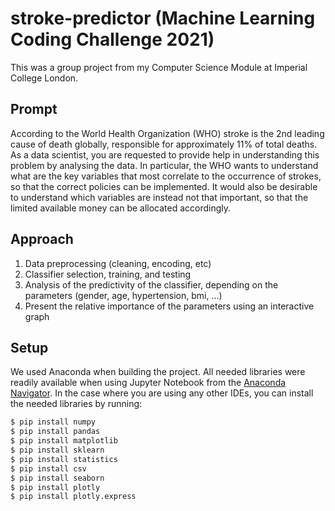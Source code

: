 # stroke-predictor (Machine Learning Coding Challenge 2021)

This was a group project from my Computer Science Module at Imperial College London.

## Prompt

According to the World Health Organization (WHO) stroke is the 2nd leading cause of death globally, responsible for approximately 11% of total deaths. As a data scientist, you are requested to provide help in understanding this problem by analysing the data. In particular, the WHO wants to understand what are the key variables that most correlate to the occurrence of strokes, so that the correct policies can be implemented. It would also be desirable to understand which variables are instead not that important, so that the limited available money can be allocated accordingly.

## Approach

1. Data preprocessing (cleaning, encoding, etc)
2. Classifier selection, training, and testing
3. Analysis of the predictivity of the classifier, depending on the parameters (gender, age, hypertension, bmi, ...)
4. Present the relative importance of the parameters using an interactive graph

## Setup

We used Anaconda when building the project. All needed libraries were readily available when using Jupyter Notebook from the [Anaconda Navigator](https://www.anaconda.com/). In the case where you are using any other IDEs, you can install the needed libraries by running:

```bash
$ pip install numpy
$ pip install pandas
$ pip install matplotlib
$ pip install sklearn
$ pip install statistics
$ pip install csv
$ pip install seaborn
$ pip install plotly
$ pip install plotly.express
```
